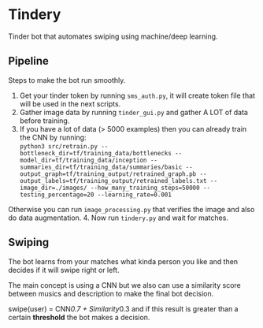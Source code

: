 # Tindery
Tinder bot that automates swiping using machine/deep learning.

## Pipeline

Steps to make the bot run smoothly.

1. Get your tinder token by running `sms_auth.py`, it will create token file that will be used in the next scripts.
2. Gather image data by running `tinder_gui.py` and gather A LOT of data before training.
3. If you have a lot of data (> 5000 examples) then you can already train the CNN by running:  
    `python3 src/retrain.py --bottleneck_dir=tf/training_data/bottlenecks --model_dir=tf/training_data/inception --summaries_dir=tf/training_data/summaries/basic --output_graph=tf/training_output/retrained_graph.pb --output_labels=tf/training_output/retrained_labels.txt --image_dir=./images/ --how_many_training_steps=50000 --testing_percentage=20 --learning_rate=0.001` 

Otherwise you can run `image_processing.py` that verifies the image and also do data augmentation.
4. Now run `tindery.py` and wait for matches.

## Swiping
The bot learns from your matches what kinda person you like and then decides if it will swipe right or left.

The main concept is using a CNN but we also can use a similarity score between musics and description to make the final bot decision.

swipe(user) = CNN*0.7 + Similarity*0.3  and if this result is greater than a certain **threshold** the bot makes a decision.